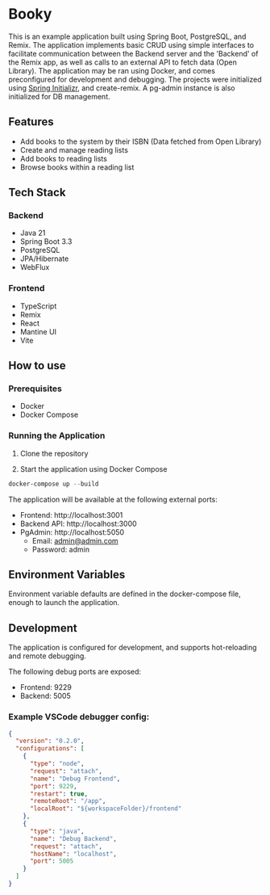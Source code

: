 # Booky
This is an example application built using Spring Boot, PostgreSQL, and Remix. The application implements basic CRUD using simple interfaces to facilitate communication between the Backend server and the 'Backend' of the Remix app, as well as calls to an external API to fetch data (Open Library).
The application may be ran using Docker, and comes preconfigured for development and debugging. The projects were initialized using [Spring Initializr](https://start.spring.io/), and create-remix. A pg-admin instance is also initialized for DB management.

## Features
- Add books to the system by their ISBN (Data fetched from Open Library)
- Create and manage reading lists
- Add books to reading lists
- Browse books within a reading list

## Tech Stack
### Backend
- Java 21
- Spring Boot 3.3
- PostgreSQL
- JPA/Hibernate
- WebFlux

### Frontend
- TypeScript
- Remix
- React
- Mantine UI
- Vite

## How to use

### Prerequisites
- Docker
- Docker Compose

### Running the Application

1. Clone the repository

2. Start the application using Docker Compose
```PowerShell
docker-compose up --build
```

The application will be available at the following external ports:
- Frontend: http://localhost:3001
- Backend API: http://localhost:3000
- PgAdmin: http://localhost:5050
  - Email: admin@admin.com
  - Password: admin

## Environment Variables
Environment variable defaults are defined in the docker-compose file, enough to launch the application.

## Development
The application is configured for development, and supports hot-reloading and remote debugging.

The following debug ports are exposed:
- Frontend: 9229
- Backend: 5005

### Example VSCode debugger config:
```JSON
{
  "version": "0.2.0",
  "configurations": [
    {
      "type": "node",
      "request": "attach",
      "name": "Debug Frontend",
      "port": 9229,
      "restart": true,
      "remoteRoot": "/app",
      "localRoot": "${workspaceFolder}/frontend"
    },
    {
      "type": "java",
      "name": "Debug Backend",
      "request": "attach",
      "hostName": "localhost",
      "port": 5005
    }
  ]
}

```
